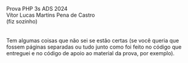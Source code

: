 Prova PHP 3s ADS 2024 <br>
Vítor Lucas Martins Pena de Castro <br>
(fiz sozinho) <br>
<br>
<br>
Tem algumas coisas que não sei se estão certas (se você queria que fossem páginas separadas ou tudo junto como foi feito no código que entreguei e no código de apoio ao material da prova, por exemplo).
